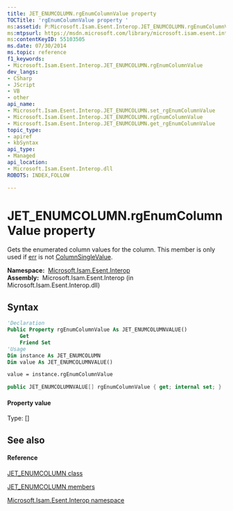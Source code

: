 ```yaml
---
title: JET_ENUMCOLUMN.rgEnumColumnValue property 
TOCTitle: 'rgEnumColumnValue property '
ms:assetid: P:Microsoft.Isam.Esent.Interop.JET_ENUMCOLUMN.rgEnumColumnValue
ms:mtpsurl: https://msdn.microsoft.com/library/microsoft.isam.esent.interop.jet_enumcolumn.rgenumcolumnvalue(v=EXCHG.10)
ms:contentKeyID: 55103505
ms.date: 07/30/2014
ms.topic: reference
f1_keywords:
- Microsoft.Isam.Esent.Interop.JET_ENUMCOLUMN.rgEnumColumnValue
dev_langs:
- CSharp
- JScript
- VB
- other
api_name: 
- Microsoft.Isam.Esent.Interop.JET_ENUMCOLUMN.set_rgEnumColumnValue
- Microsoft.Isam.Esent.Interop.JET_ENUMCOLUMN.rgEnumColumnValue
- Microsoft.Isam.Esent.Interop.JET_ENUMCOLUMN.get_rgEnumColumnValue
topic_type: 
- apiref
- kbSyntax
api_type: 
- Managed
api_location: 
- Microsoft.Isam.Esent.Interop.dll
ROBOTS: INDEX,FOLLOW

---
```


# JET_ENUMCOLUMN.rgEnumColumnValue property

Gets the enumerated column values for the column. This member is only used if [err](dn335086\(v=exchg.10\).md) is not [ColumnSingleValue](hh557250\(v=exchg.10\).md).

**Namespace:**  [Microsoft.Isam.Esent.Interop](hh596136\(v=exchg.10\).md)  
**Assembly:**  Microsoft.Isam.Esent.Interop (in Microsoft.Isam.Esent.Interop.dll)

## Syntax

``` vb
'Declaration
Public Property rgEnumColumnValue As JET_ENUMCOLUMNVALUE()
    Get
    Friend Set
'Usage
Dim instance As JET_ENUMCOLUMN
Dim value As JET_ENUMCOLUMNVALUE()

value = instance.rgEnumColumnValue
```

``` csharp
public JET_ENUMCOLUMNVALUE[] rgEnumColumnValue { get; internal set; }
```

#### Property value

Type: \[\]  

## See also

#### Reference

[JET_ENUMCOLUMN class](dn335081\(v=exchg.10\).md)

[JET_ENUMCOLUMN members](dn335133\(v=exchg.10\).md)

[Microsoft.Isam.Esent.Interop namespace](hh596136\(v=exchg.10\).md)

